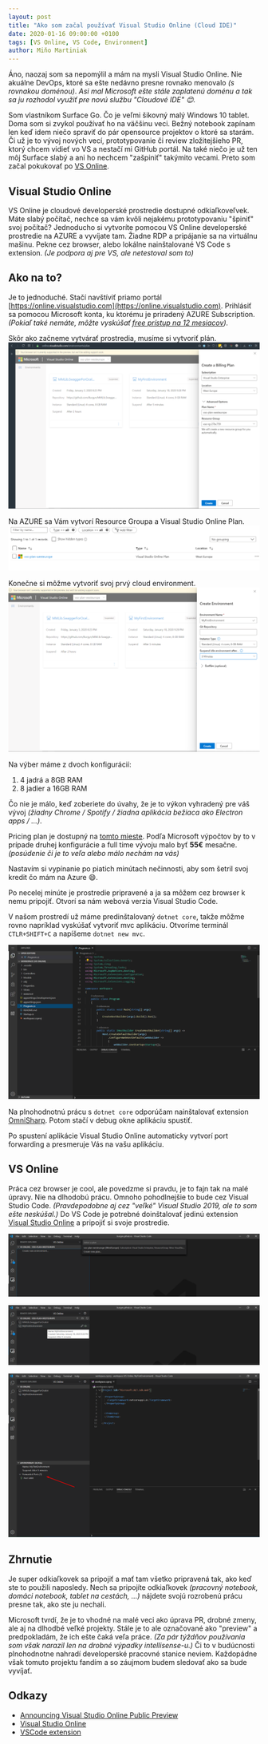 ```yaml
---
layout: post
title: "Ako som začal používať Visual Studio Online (Cloud IDE)"
date: 2020-01-16 09:00:00 +0100
tags: [VS Online, VS Code, Environment]
author: Miňo Martiniak
---
```


Áno, naozaj som sa nepomýlil a mám na mysli Visual Studio Online. Nie akuálne DevOps, ktoré sa ešte nedávno presne rovnako menovalo *(s rovnakou doménou)*. *Asi mal Microsoft ešte stále zaplatenú doménu a tak sa ju rozhodol využiť pre novú službu "Cloudové IDE" 😊.*

Som vlastníkom Surface Go. Čo je veľmi šikovný malý Windows 10 tablet. Doma som si zvykol používať ho na väčšinu veci. Bežný notebook zapínam len keď idem niečo spraviť do pár opensource projektov o ktoré sa starám. Či už je to vývoj nových vecí, prototypovanie či review zložitejšieho PR, ktorý chcem vidieť vo VS a nestačí mi GitHub portál. Na také niečo je už ten môj Surface slabý a ani ho nechcem "zašpiniť" takýmito vecami. Preto som začal pokukovať po [VS Online](https://online.visualstudio.com).

## Visual Studio Online

VS Online je cloudové developerské prostredie dostupné odkiaľkoveľvek. Máte slabý počítač, nechce sa vám kvôli nejakému prototypovaniu "špiniť" svoj počítač? Jednoducho si vytvoríte pomocou VS Online developerské prostredie na AZURE a vyvíjate tam. Žiadne RDP a pripájanie sa na virtuálnu mašinu. Pekne cez browser, alebo lokálne nainštalované VS Code s extension. *(Je podpora aj pre VS, ale netestoval som to)*

## Ako na to?

Je to jednoduché. Stačí navštíviť priamo portál [https://online.visualstudio.com](https://online.visualstudio.com). Prihlásiť sa pomocou Microsoft konta, ku ktorému je priradený AZURE Subscription. *(Pokiaľ také nemáte, môžte vyskúšať [free prístup na 12 mesiacov](https://azure.microsoft.com/en-us/free/)).*

Skôr ako začneme vytvárať prostredia, musíme si vytvoriť plán.
![Billing plan](/assets/images/vsonline/BillingPlan.png)

Na AZURE sa Vám vytvorí Resource Groupa a Visual Studio Online Plan.
![AZURE Plan](/assets/images/vsonline/Azure.png)

Konečne si môžme vytvoriť svoj prvý cloud environment.
![Creating environment](/assets/images/vsonline/CreateEnvironment.png)

Na výber máme z dvoch konfigurácií:

1. 4 jadrá a 8GB RAM
2. 8 jadier a 16GB RAM

Čo nie je málo, keď zoberiete do úvahy, že je to výkon vyhradený pre váš vývoj *(žiadny Chrome / Spotify / žiadna aplikácia bežiaca ako Electron apps / ...)*.

Pricing plan je dostupný na [tomto mieste](https://azure.microsoft.com/en-us/pricing/details/visual-studio-online/).
Podľa Microsoft výpočtov by to v prípade druhej konfigurácie a full time vývoju malo byť **55€** mesačne. *(posúdenie či je to veľa alebo málo nechám na vás)*

Nastavím si vypínanie po piatich minútach nečinnosti, aby som šetril svoj kredit čo mám na Azure 😄.

Po necelej minúte je prostredie pripravené a ja sa môžem cez browser k nemu pripojiť.
Otvorí sa nám webová verzia Visual Studio Code.

V našom prostredí už máme predinštalovaný `dotnet core`, takže môžme rovno napríklad vyskúšať vytvoriť mvc aplikáciu. Otvoríme terminál `CTLR+SHIFT+C` a napíšeme `dotnet new mvc`.

![Visual Studio Code](/assets/images/vsonline/VisualStudioCode.png)

Na plnohodnotnú prácu s `dotnet core` odporúčam nainštalovať extension [OmniSharp](https://marketplace.visualstudio.com/items?itemName=ms-vscode.csharp). Potom stačí v debug okne aplikáciu spustiť.

Po spustení aplikácie Visual Studio Online automaticky vytvorí port forwarding a presmeruje Vás na vašu aplikáciu.

## VS Online

Práca cez browser je cool, ale povedzme si pravdu, je to fajn tak na malé úpravy. Nie na dlhodobú prácu. Omnoho pohodlnejšie to bude cez Visual Studio Code. *(Pravdepodobne aj cez "veľké" Visual Studio 2019, ale to som ešte neskúšal.)* Do VS Code je potrebné doinštalovať jedinú extension [Visual Studio Online](https://marketplace.visualstudio.com/items?itemName=ms-vsonline.vsonline) a pripojiť si svoje prostredie.

![Select plan](/assets/images/vsonline/SelectPlan.png)

![Select environment](/assets/images/vsonline/SelectEnvironment.png)

![Forward port](/assets/images/vsonline/Ports.png)

## Zhrnutie

Je super odkiaľkovek sa pripojiť a mať tam všetko pripravená tak, ako keď ste to použili naposledy. Nech sa pripojíte odkiaľkovek *(pracovný notebook, domáci notebook, tablet na cestách, ...)* nájdete svojú rozrobenú prácu presne tak, ako ste ju nechali.

Microsoft tvrdí, že je to vhodné na malé veci ako úprava PR, drobné zmeny, ale aj na dlhodbé veľké projekty. Stále je to ale označované ako "preview" a predpokladám, že ich ešte čaká veľa práce. *(Za pár týždňov používania som však narazil len na drobné výpadky intellisense-u.)* Či to v budúcnosti plnohodnotne nahradí developerské pracovné stanice neviem. Každopádne však tomuto projektu fandím a so záujmom budem sledovať ako sa bude vyvíjať.

## Odkazy

- [Announcing Visual Studio Online Public Preview](https://devblogs.microsoft.com/visualstudio/announcing-visual-studio-online-public-preview/?WT.mc_id=-blog-scottha)
- [Visual Studio Online](https://visualstudio.microsoft.com/cs/services/visual-studio-online/?rr=https%3A%2F%2Fwww.google.com%2F)
- [VSCode extension](https://marketplace.visualstudio.com/items?itemName=ms-vsonline.vsonline)